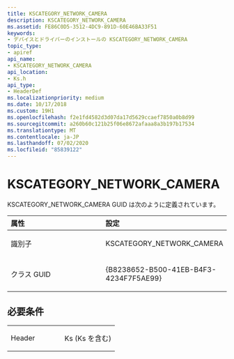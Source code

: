 ```yaml
---
title: KSCATEGORY_NETWORK_CAMERA
description: KSCATEGORY_NETWORK_CAMERA
ms.assetid: FE86C0D5-3512-4DC9-891D-60E46BA33F51
keywords:
- デバイスとドライバーのインストールの KSCATEGORY_NETWORK_CAMERA
topic_type:
- apiref
api_name:
- KSCATEGORY_NETWORK_CAMERA
api_location:
- Ks.h
api_type:
- HeaderDef
ms.localizationpriority: medium
ms.date: 10/17/2018
ms.custom: 19H1
ms.openlocfilehash: f2e1fd4582d3d07da17d5629ccaef7850a0b8d99
ms.sourcegitcommit: a260b60c121b25f06e8672afaaa8a3b197b17534
ms.translationtype: MT
ms.contentlocale: ja-JP
ms.lasthandoff: 07/02/2020
ms.locfileid: "85839122"
---
```

# <a name="kscategory_network_camera"></a>KSCATEGORY_NETWORK_CAMERA


KSCATEGORY_NETWORK_CAMERA GUID は次のように定義されています。

<table>
<colgroup>
<col width="50%" />
<col width="50%" />
</colgroup>
<thead>
<tr class="header">
<th align="left">属性</th>
<th align="left">設定</th>
</tr>
</thead>
<tbody>
<tr class="odd">
<td align="left"><p>識別子</p></td>
<td align="left"><p>KSCATEGORY_NETWORK_CAMERA</p></td>
</tr>
<tr class="even">
<td align="left"><p>クラス GUID</p></td>
<td align="left"><p>{B8238652-B500-41EB-B4F3-4234F7F5AE99}</p></td>
</tr>
</tbody>
</table>

 

<a name="requirements"></a>必要条件
------------

<table>
<colgroup>
<col width="50%" />
<col width="50%" />
</colgroup>
<tbody>
<tr class="odd">
<td align="left"><p>Header</p></td>
<td align="left">Ks (Ks を含む)</td>
</tr>
</tbody>
</table>

 

 






